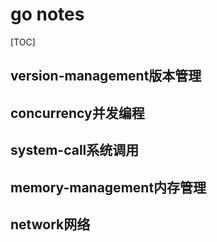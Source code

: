 # go notes

[TOC]

## version-management版本管理

## concurrency并发编程

## system-call系统调用

## memory-management内存管理

## network网络